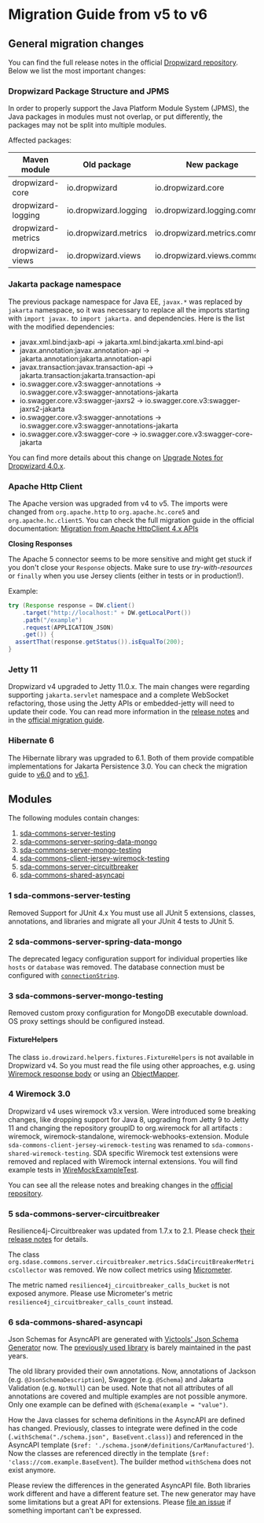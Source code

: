 # Migration Guide from v5 to v6

## General migration changes

You can find the full release notes in the
official [Dropwizard repository](https://github.com/dropwizard/dropwizard/releases/tag/v4.0.0).
Below we list the most important changes:

### Dropwizard Package Structure and JPMS

In order to properly support the Java Platform Module System (JPMS), the Java packages in modules
must not overlap, or put differently, the packages may not be split into multiple modules.

Affected packages:

| Maven module       | Old package           | New package                  |
|--------------------|-----------------------|------------------------------|
| dropwizard-core    | io.dropwizard         | io.dropwizard.core           |
| dropwizard-logging | io.dropwizard.logging | io.dropwizard.logging.common |
| dropwizard-metrics | io.dropwizard.metrics | io.dropwizard.metrics.common |
| dropwizard-views   | io.dropwizard.views   | io.dropwizard.views.common   |

### Jakarta package namespace

The previous package namespace for Java EE, `javax.*` was replaced by `jakarta` namespace, so it was
necessary to replace all the imports starting with `import javax.` to `import jakarta.` and
dependencies.
Here is the list with the modified dependencies:

- javax.xml.bind:jaxb-api -> jakarta.xml.bind:jakarta.xml.bind-api
- javax.annotation:javax.annotation-api -> jakarta.annotation:jakarta.annotation-api
- javax.transaction:javax.transaction-api -> jakarta.transaction:jakarta.transaction-api
- io.swagger.core.v3:swagger-annotations -> io.swagger.core.v3:swagger-annotations-jakarta
- io.swagger.core.v3:swagger-jaxrs2 -> io.swagger.core.v3:swagger-jaxrs2-jakarta
- io.swagger.core.v3:swagger-annotations -> io.swagger.core.v3:swagger-annotations-jakarta
- io.swagger.core.v3:swagger-core -> io.swagger.core.v3:swagger-core-jakarta

You can find more details about this change
on [Upgrade Notes for Dropwizard 4.0.x](https://www.dropwizard.io/en/latest/manual/upgrade-notes/upgrade-notes-4_0_x.html#transition-to-jakarta-ee).

### Apache Http Client

The Apache version was upgraded from v4 to v5.
The imports were changed from `org.apache.http` to `org.apache.hc.core5`
and `org.apache.hc.client5`.
You can check the full migration guide in the
official
documentation: [Migration from Apache HttpClient 4.x APIs](https://hc.apache.org/httpcomponents-client-5.2.x/migration-guide/preparation.html)

**Closing Responses**

The Apache 5 connector seems to be more sensitive and might get stuck if you don't
close your `Response` objects. Make sure to use *try-with-resources* or
`finally` when you use Jersey clients (either in tests or in production!). 

Example:

```java
try (Response response = DW.client()
    .target("http://localhost:" + DW.getLocalPort())
    .path("/example")
    .request(APPLICATION_JSON)
    .get()) {
  assertThat(response.getStatus()).isEqualTo(200);
}
```

### Jetty 11

Dropwizard v4 upgraded to Jetty 11.0.x. The main changes were regarding supporting `jakarta.servlet`
namespace and a complete WebSocket refactoring, those using the Jetty APIs or embedded-jetty will
need to update their code.
You can read more information in
the [release notes](https://github.com/jetty/jetty.project/releases/tag/jetty-11.0.0) and in
the [official migration guide](https://eclipse.dev/jetty/documentation/jetty-11/programming-guide/index.html#pg-migration-94-to-10).

### Hibernate 6
The Hibernate library was upgraded to 6.1. Both of them provide compatible implementations for Jakarta Persistence 3.0.
You can check the migration guide
to [v6.0](https://github.com/hibernate/hibernate-orm/blob/6.0/migration-guide.adoc#60-migration-guide)
and
to [v6.1](https://github.com/hibernate/hibernate-orm/blob/6.1/migration-guide.adoc#61-migration-guide).

## Modules
The following modules contain changes:

1. [sda-commons-server-testing](#1-sda-commons-server-testing)
2. [sda-commons-server-spring-data-mongo](#2-sda-commons-server-spring-data-mongo)
3. [sda-commons-server-mongo-testing](#3-sda-commons-server-mongo-testing)
4. [sda-commons-client-jersey-wiremock-testing](#4-wiremock-3.0)
5. [sda-commons-server-circuitbreaker](#5-sda-commons-server-circuitbreaker)
6. [sda-commons-shared-asyncapi](#6-sda-commons-shared-asyncapi)

### 1 sda-commons-server-testing

Removed Support for JUnit 4.x
You must use all JUnit 5 extensions, classes, annotations, and libraries and migrate all your JUnit
4 tests to JUnit 5.

### 2 sda-commons-server-spring-data-mongo

The deprecated legacy configuration support for individual properties like `hosts` or `database` was
removed. The database connection must be configured with [`connectionString`](https://www.mongodb.com/docs/manual/reference/connection-string/).

### 3 sda-commons-server-mongo-testing

Removed custom proxy configuration for MongoDB executable download.
OS proxy settings should be configured instead.

#### FixtureHelpers

The class `io.drowizard.helpers.fixtures.FixtureHelpers` is not available in Dropwizard v4. So
you must read the file using other approaches, e.g.
using [Wiremock response body](https://wiremock.org/docs/stubbing/#specifying-the-response-body) or
using an [ObjectMapper](https://www.baeldung.com/jackson-object-mapper-tutorial).

### 4 Wiremock 3.0

Dropwizard v4 uses wiremock v3.x version. Were introduced some breaking changes, like dropping
support for Java 8,
upgrading from Jetty 9 to Jetty 11 and changing the repository groupID to org.wiremock for all
artifacts : wiremock, wiremock-standalone, wiremock-webhooks-extension.
Module `sda-commons-client-jersey-wiremock-testing` was renamed to `sda-commons-shared-wiremock-testing`.
SDA specific Wiremock test extensions were removed and replaced with Wiremock internal extensions.
You will find example tests in [WireMockExampleTest](../../sda-commons-shared-wiremock-testing/src/test/java/org/sdase/commons/shared/wiremock/testing/WireMockExampleTest.java).

You can see all the release notes and breaking changes in
the [official repository](https://github.com/wiremock/wiremock/releases/3.0.0). 

### 5 sda-commons-server-circuitbreaker

Resilience4j-Circuitbreaker was updated from 1.7.x to 2.1.
Please check [their release notes](https://github.com/resilience4j/resilience4j/blob/master/RELEASENOTES.adoc#version-200) for details.

The class `org.sdase.commons.server.circuitbreaker.metrics.SdaCircuitBreakerMetricsCollector` was removed. 
We now collect metrics using [Micrometer](https://micrometer.io/).

The metric named `resilience4j_circuitbreaker_calls_bucket` is not exposed anymore.
Please use Micrometer's metric `resilience4j_circuitbreaker_calls_count` instead.

### 6 sda-commons-shared-asyncapi

Json Schemas for AsyncAPI are generated with
[Victools' Json Schema Generator](https://github.com/victools/jsonschema-generator) now.
The [previously used library](https://github.com/mbknor/mbknor-jackson-jsonSchema) is barely
maintained in the past years.

The old library provided their own annotations.
Now, annotations of Jackson (e.g. `@JsonSchemaDescription`), Swagger (e.g. `@Schema`) and Jakarta
Validation (e.g. `NotNull`) can be used.
Note that not all attributes of all annotations are covered and multiple examples are not possible
anymore.
Only one example can be defined with `@Schema(example = "value")`.

How the Java classes for schema definitions in the AsyncAPI are defined has changed.
Previously, classes to integrate were defined in the code
(`.withSchema("./schema.json", BaseEvent.class)`) and referenced in the AsyncAPI template
(`$ref: './schema.json#/definitions/CarManufactured'`).
Now the classes are referenced directly in the template (`$ref: 'class://com.example.BaseEvent`).
The builder method `withSchema` does not exist anymore.

Please review the differences in the generated AsyncAPI file.
Both libraries work different and have a different feature set.
The new generator may have some limitations but a great API for extensions.
Please [file an issue](https://github.com/SDA-SE/sda-dropwizard-commons/issues) if something
important can't be expressed.